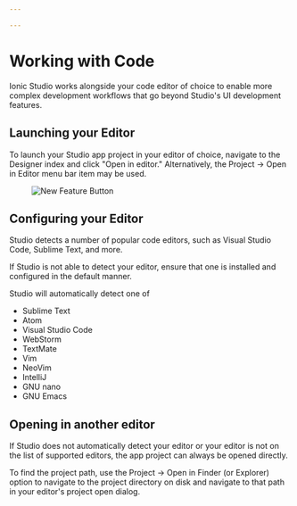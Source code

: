 ```yaml
---

---
```


# Working with Code

Ionic Studio works alongside your code editor of choice to enable more complex development workflows
that go beyond Studio's UI development features.

## Launching your Editor

To launch your Studio app project in your editor of choice, navigate to the Designer index and click "Open in editor." Alternatively,
the Project -> Open in Editor menu bar item may be used.

<figure>
  <img alt="New Feature Button" src="/img/studio/2/ss-designer-index.png" />
</figure>

## Configuring your Editor

Studio detects a number of popular code editors, such as Visual Studio Code, Sublime Text, and more.

If Studio is not able to detect your editor, ensure that one is installed and configured in the default manner.

Studio will automatically detect one of

* Sublime Text
* Atom
* Visual Studio Code
* WebStorm
* TextMate
* Vim
* NeoVim
* IntelliJ
* GNU nano
* GNU Emacs

## Opening in another editor

If Studio does not automatically detect your editor or your editor is not on the list of supported editors, 
the app project can always be opened directly.

To find the project path, use the Project -> Open in Finder (or Explorer) option to navigate to the project
directory on disk and navigate to that path in your editor's project open dialog.
